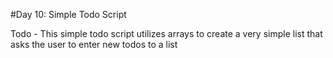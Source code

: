 #Day 10: Simple Todo Script

Todo - This simple todo script utilizes arrays to create a very simple list that
asks the user to enter new todos to a list
